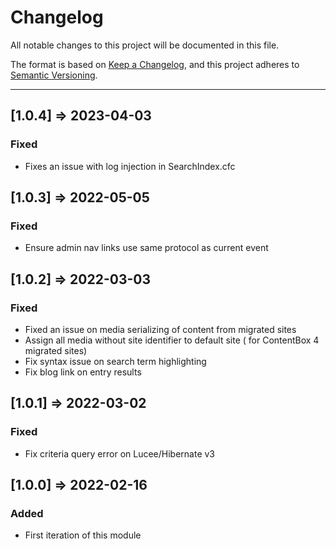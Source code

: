# Changelog

All notable changes to this project will be documented in this file.

The format is based on [Keep a Changelog](https://keepachangelog.com/en/1.0.0/),
and this project adheres to [Semantic Versioning](https://semver.org/spec/v2.0.0.html).

----
## [1.0.4] => 2023-04-03
### Fixed
* Fixes an issue with log injection in SearchIndex.cfc
## [1.0.3] => 2022-05-05

### Fixed
* Ensure admin nav links use same protocol as current event

## [1.0.2] => 2022-03-03

### Fixed

* Fixed an issue on media serializing of content from migrated sites
* Assign all media without site identifier to default site ( for ContentBox 4 migrated sites)
* Fix syntax issue on search term highlighting
* Fix blog link on entry results
## [1.0.1] => 2022-03-02

### Fixed

* Fix criteria query error on Lucee/Hibernate v3

## [1.0.0] => 2022-02-16

### Added

* First iteration of this module